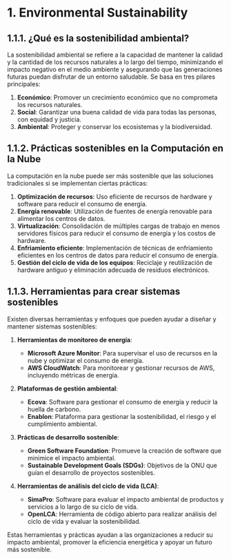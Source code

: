 # 1. Environmental Sustainability

## 1.1.1. ¿Qué es la sostenibilidad ambiental?

La sostenibilidad ambiental se refiere a la capacidad de mantener la calidad y la cantidad de los recursos naturales a lo largo del tiempo, minimizando el impacto negativo en el medio ambiente y asegurando que las generaciones futuras puedan disfrutar de un entorno saludable. Se basa en tres pilares principales:

1. **Económico**: Promover un crecimiento económico que no comprometa los recursos naturales.
2. **Social**: Garantizar una buena calidad de vida para todas las personas, con equidad y justicia.
3. **Ambiental**: Proteger y conservar los ecosistemas y la biodiversidad.

## 1.1.2. Prácticas sostenibles en la Computación en la Nube

La computación en la nube puede ser más sostenible que las soluciones tradicionales si se implementan ciertas prácticas:

1. **Optimización de recursos**: Uso eficiente de recursos de hardware y software para reducir el consumo de energía.
2. **Energía renovable**: Utilización de fuentes de energía renovable para alimentar los centros de datos.
3. **Virtualización**: Consolidación de múltiples cargas de trabajo en menos servidores físicos para reducir el consumo de energía y los costos de hardware.
4. **Enfriamiento eficiente**: Implementación de técnicas de enfriamiento eficientes en los centros de datos para reducir el consumo de energía.
5. **Gestión del ciclo de vida de los equipos**: Reciclaje y reutilización de hardware antiguo y eliminación adecuada de residuos electrónicos.

## 1.1.3. Herramientas para crear sistemas sostenibles

Existen diversas herramientas y enfoques que pueden ayudar a diseñar y mantener sistemas sostenibles:

1. **Herramientas de monitoreo de energía**:
   - **Microsoft Azure Monitor**: Para supervisar el uso de recursos en la nube y optimizar el consumo de energía.
   - **AWS CloudWatch**: Para monitorear y gestionar recursos de AWS, incluyendo métricas de energía.

2. **Plataformas de gestión ambiental**:
   - **Ecova**: Software para gestionar el consumo de energía y reducir la huella de carbono.
   - **Enablon**: Plataforma para gestionar la sostenibilidad, el riesgo y el cumplimiento ambiental.

3. **Prácticas de desarrollo sostenible**:
   - **Green Software Foundation**: Promueve la creación de software que minimice el impacto ambiental.
   - **Sustainable Development Goals (SDGs)**: Objetivos de la ONU que guían el desarrollo de proyectos sostenibles.

4. **Herramientas de análisis del ciclo de vida (LCA)**:
   - **SimaPro**: Software para evaluar el impacto ambiental de productos y servicios a lo largo de su ciclo de vida.
   - **OpenLCA**: Herramienta de código abierto para realizar análisis del ciclo de vida y evaluar la sostenibilidad.

Estas herramientas y prácticas ayudan a las organizaciones a reducir su impacto ambiental, promover la eficiencia energética y apoyar un futuro más sostenible.
